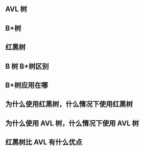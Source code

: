 ## AVL 树
## B+树
## 红黑树
## B 树 B+树区别
## B+树应用在哪
## 为什么使用红黑树，什么情况下使用红黑树
## 为什么使用 AVL 树，什么情况下使用 AVL 树
## 红黑树比 AVL 有什么优点